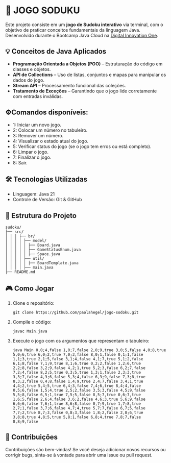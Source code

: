# 🎲 JOGO SODUKU

Este projeto consiste em um **jogo de Sudoku interativo** via terminal, com o objetivo de praticar conceitos fundamentais da linguagem Java. Desenvolvido durante o Bootcamp Java Cloud na [Digital Innovation One](https://www.dio.me/).

## 💡 Conceitos de Java Aplicados

- **Programação Orientada a Objetos (POO)** – Estruturação do código em classes e objetos.
- **API de Collections** – Uso de listas, conjuntos e mapas para manipular os dados do jogo.
- **Stream API** – Processamento funcional das coleções.
- **Tratamento de Exceções** – Garantindo que o jogo lide corretamente com entradas inválidas.

## ⚙️Comandos disponíveis:

- 1: Iniciar um novo jogo.
- 2: Colocar um número no tabuleiro.
- 3: Remover um número.
- 4: Visualizar o estado atual do jogo.
- 5: Verificar status do jogo (se o jogo tem erros ou está completo).
- 6: Limpar o jogo.
- 7: Finalizar o jogo.
- 8: Sair.

## 🛠️ Tecnologias Utilizadas
- Linguagem: Java 21   
- Controle de Versão: Git & GitHub

## 📂 Estrutura do Projeto

```
sudoku/ 
├── src/
│ │ │ ├── br/
│ │ │ │ ├── model/
│ │ │ │ │ ├── Board.java
│ │ │ │ │ ├── GameStatusEnum.java
│ │ │ │ │ ├── Space.java
│ │ │ │ ├── util/
│ │ │ │ │ ├── BoardTemplate.java
│ │ │ │ ├── main.java 
├── README.md
```

## 🎮 Como Jogar
1. Clone o repositório:
   ```shell
   git clone https://github.com/paolahegel/jogo-sodoku.git
   ```
2. Compile o código:
   ```shell
   javac Main.java
   ```
3. Execute o jogo com os argumentos que representam o tabuleiro:
   ```shell
   java Main 0,0;4,false 1,0;7,false 2,0;9,true 3,0;5,false 4,0;8,true 5,0;6,true 6,0;2,true 7,0;3,false 8,0;1,false 0,1;1,false 1,1;3,true 2,1;5,false 3,1;4,false 4,1;7,true 5,1;2,false 6,1;8,false 7,1;9,true 8,1;6,true 0,2;2,false 1,2;6,true 2,2;8,false 3,2;9,false 4,2;1,true 5,2;3,false 6,2;7,false 7,2;4,false 8,2;5,true 0,3;5,true 1,3;1,false 2,3;3,true 3,3;7,false 4,3;6,false 5,3;4,false 6,3;9,false 7,3;8,true 8,3;2,false 0,4;8,false 1,4;9,true 2,4;7,false 3,4;1,true 4,4;2,true 5,4;5,true 6,4;3,false 7,4;6,true 8,4;4,false 0,5;6,false 1,5;4,true 2,5;2,false 3,5;3,false 4,5;9,false 5,5;8,false 6,5;1,true 7,5;5,false 8,5;7,true 0,6;7,true 1,6;5,false 2,6;4,false 3,6;2,false 4,6;3,true 5,6;9,false 6,6;6,false 7,6;1,true 8,6;8,false 0,7;9,true 1,7;8,true 2,7;1,false 3,7;6,false 4,7;4,true 5,7;7,false 6,7;5,false 7,7;2,true 8,7;3,false 0,8;3,false 1,8;2,false 2,8;6,true 3,8;8,true 4,8;5,true 5,8;1,false 6,8;4,true 7,8;7,false 8,8;9,false
   ```

## 🤝 Contribuições
Contribuições são bem-vindas! Se você deseja adicionar novos recursos ou corrigir bugs, sinta-se à vontade para abrir uma issue ou pull request.
